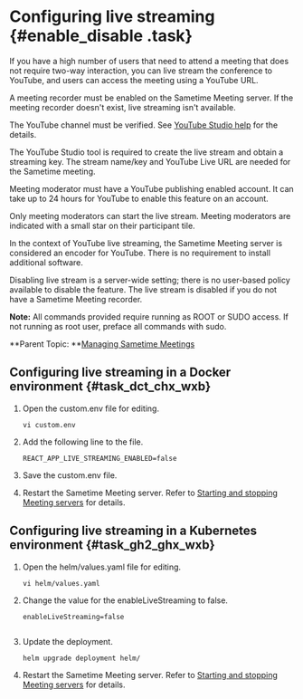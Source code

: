# Configuring live streaming {#enable_disable .task}

If you have a high number of users that need to attend a meeting that does not require two-way interaction, you can live stream the conference to YouTube, and users can access the meeting using a YouTube URL.

A meeting recorder must be enabled on the Sametime Meeting server. If the meeting recorder doesn't exist, live streaming isn't available.

The YouTube channel must be verified. See [YouTube Studio help](https://support.google.com/youtube/answer/2474026#enable) for the details.

The YouTube Studio tool is required to create the live stream and obtain a streaming key. The stream name/key and YouTube Live URL are needed for the Sametime meeting.

Meeting moderator must have a YouTube publishing enabled account. It can take up to 24 hours for YouTube to enable this feature on an account.

Only meeting moderators can start the live stream. Meeting moderators are indicated with a small star on their participant tile.

In the context of YouTube live streaming, the Sametime Meeting server is considered an encoder for YouTube. There is no requirement to install additional software.

Disabling live stream is a server-wide setting; there is no user-based policy available to disable the feature. The live stream is disabled if you do not have a Sametime Meeting recorder.

**Note:** All commands provided require running as ROOT or SUDO access. If not running as root user, preface all commands with sudo.

**Parent Topic: **[Managing Sametime Meetings](sametime_meeting_administering.md)

## Configuring live streaming in a Docker environment {#task_dct_chx_wxb}

1.  Open the custom.env file for editing.

    ``` {#codeblock_g45_gjx_wxb}
    vi custom.env 
    ```

2.  Add the following line to the file.

    ``` {#codeblock_dx3_jjx_wxb}
    REACT_APP_LIVE_STREAMING_ENABLED=false 
    ```

3.  Save the custom.env file.

4.  Restart the Sametime Meeting server. Refer to [Starting and stopping Meeting servers](starting_and_stopping_meeting_servers.md) for details.


## Configuring live streaming in a Kubernetes environment {#task_gh2_ghx_wxb}

1.  Open the helm/values.yaml file for editing.

    ``` {#codeblock_hrb_kjx_wxb}
    vi helm/values.yaml 
    ```

2.  Change the value for the enableLiveStreaming to false.

    ``` {#codeblock_bxg_kjx_wxb}
    enableLiveStreaming=false  
    
    
    ```

3.  Update the deployment.

    ``` {#codeblock_trg_dkx_wxb}
    helm upgrade deployment helm/
    ```

4.  Restart the Sametime Meeting server. Refer to [Starting and stopping Meeting servers](starting_and_stopping_meeting_servers.md) for details.


